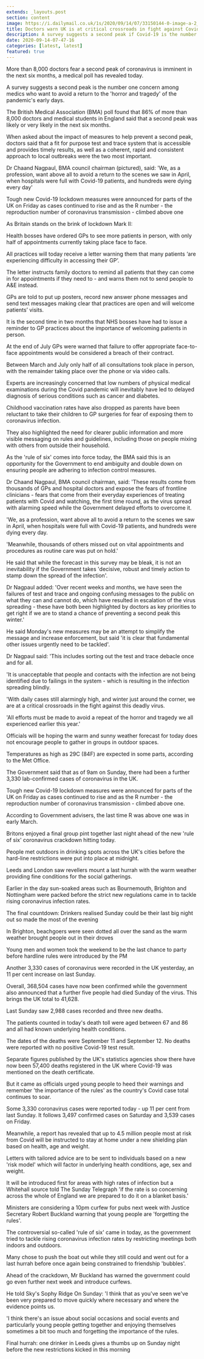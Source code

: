 ```yaml
---
extends: _layouts.post
section: content
image: https://i.dailymail.co.uk/1s/2020/09/14/07/33150144-0-image-a-2_1600065160030.jpg 
title: Doctors warn UK is at critical crossroads in fight against Covid 
description: A survey suggests a second peak if Covid-19 is the number one concern among medics who want to avoid a return to the horror and tragedy of the pandemics early days. 
date: 2020-09-14-07-47-16 
categories: [latest, latest] 
featured: true 
--- 
```

More than 8,000 doctors fear a second peak of coronavirus is imminent in the next six months, a medical poll has revealed today.  

A survey suggests a second peak is the number one concern among medics who want to avoid a return to the 'horror and tragedy' of the pandemic's early days.

The British Medical Association (BMA) poll found that 86% of more than 8,000 doctors and medical students in England said that a second peak was likely or very likely in the next six months. 

When asked about the impact of measures to help prevent a second peak, doctors said that a fit for purpose test and trace system that is accessible and provides timely results, as well as a coherent, rapid and consistent approach to local outbreaks were the two most important.

Dr Chaand Nagpaul, BMA council chairman (pictured), said: 'We, as a profession, want above all to avoid a return to the scenes we saw in April, when hospitals were full with Covid-19 patients, and hundreds were dying every day'

Tough new Covid-19 lockdown measures were announced for parts of the UK on Friday as cases continued to rise and as the R number - the reproduction number of coronavirus transmission - climbed above one

As Britain stands on the brink of lockdown Mark II: 

Health bosses have ordered GPs to see more patients in person, with only half of appointments currently taking place face to face.

All practices will today receive a letter warning them that many patients ‘are experiencing difficulty in accessing their GP’.

The letter instructs family doctors to remind all patients that they can come in for appointments if they need to - and warns them not to send people to A&E instead.

GPs are told to put up posters, record new answer phone messages and send text messages making clear that practices are open and will welcome patients’ visits. 



It is the second time in two months that NHS bosses have had to issue a reminder to GP practices about the importance of welcoming patients in person.

At the end of July GPs were warned that failure to offer appropriate face-to-face appointments would be considered a breach of their contract.

Between March and July only half of all consultations took place in person, with the remainder taking place over the phone or via video calls.

Experts are increasingly concerned that low numbers of physical medical examinations during the Covid pandemic will inevitably have led to delayed diagnosis of serious conditions such as cancer and diabetes.

Childhood vaccination rates have also dropped as parents have been reluctant to take their children to GP surgeries for fear of exposing them to coronavirus infection.  



They also highlighted the need for clearer public information and more visible messaging on rules and guidelines, including those on people mixing with others from outside their household.

As the 'rule of six' comes into force today, the BMA said this is an opportunity for the Government to end ambiguity and double down on ensuring people are adhering to infection control measures.

Dr Chaand Nagpaul, BMA council chairman, said: 'These results come from thousands of GPs and hospital doctors and expose the fears of frontline clinicians - fears that come from their everyday experiences of treating patients with Covid and watching, the first time round, as the virus spread with alarming speed while the Government delayed efforts to overcome it.

'We, as a profession, want above all to avoid a return to the scenes we saw in April, when hospitals were full with Covid-19 patients, and hundreds were dying every day.

'Meanwhile, thousands of others missed out on vital appointments and procedures as routine care was put on hold.'

He said that while the forecast in this survey may be bleak, it is not an inevitability if the Government takes 'decisive, robust and timely action to stamp down the spread of the infection'.

Dr Nagpaul added: 'Over recent weeks and months, we have seen the failures of test and trace and ongoing confusing messages to the public on what they can and cannot do, which have resulted in escalation of the virus spreading - these have both been highlighted by doctors as key priorities to get right if we are to stand a chance of preventing a second peak this winter.'

He said Monday's new measures may be an attempt to simplify the message and increase enforcement, but said 'it is clear that fundamental other issues urgently need to be tackled'.

Dr Nagpaul said: 'This includes sorting out the test and trace debacle once and for all.

'It is unacceptable that people and contacts with the infection are not being identified due to failings in the system - which is resulting in the infection spreading blindly.

'With daily cases still alarmingly high, and winter just around the corner, we are at a critical crossroads in the fight against this deadly virus.

'All efforts must be made to avoid a repeat of the horror and tragedy we all experienced earlier this year.'



Officials will be hoping the warm and sunny weather forecast for today does not encourage people to gather in groups in outdoor spaces.

Temperatures as high as 29C (84F) are expected in some parts, according to the Met Office.

The Government said that as of 9am on Sunday, there had been a further 3,330 lab-confirmed cases of coronavirus in the UK.

Tough new Covid-19 lockdown measures were announced for parts of the UK on Friday as cases continued to rise and as the R number - the reproduction number of coronavirus transmission - climbed above one.

According to Government advisers, the last time R was above one was in early March.

Britons enjoyed a final group pint together last night ahead of the new 'rule of six' coronavirus crackdown hitting today.

People met outdoors in drinking spots across the UK's cities before the hard-line restrictions were put into place at midnight.

Leeds and London saw revellers mount a last hurrah with the warm weather providing fine conditions for the social gatherings.

Earlier in the day sun-soaked areas such as Bournemouth, Brighton and Nottingham were packed before the strict new regulations came in to tackle rising coronavirus infection rates. 

The final countdown: Drinkers realised Sunday could be their last big night out so made the most of the evening

In Brighton, beachgoers were seen dotted all over the sand as the warm weather brought people out in their droves

Young men and women took the weekend to be the last chance to party before hardline rules were introduced by the PM

Another 3,330 cases of coronavirus were recorded in the UK yesterday, an 11 per cent increase on last Sunday.

Overall, 368,504 cases have now been confirmed while the government also announced that a further five people had died Sunday of the virus. This brings the UK total to 41,628.

Last Sunday saw 2,988 cases recorded and three new deaths.

The patients counted in today's death toll were aged between 67 and 86 and all had known underlying health conditions.

The dates of the deaths were September 11 and September 12. No deaths were reported with no positive Covid-19 test result.

Separate figures published by the UK's statistics agencies show there have now been 57,400 deaths registered in the UK where Covid-19 was mentioned on the death certificate.

But it came as officials urged young people to heed their warnings and remember 'the importance of the rules' as the country's Covid case total continues to soar. 

Some 3,330 coronavirus cases were reported today - up 11 per cent from last Sunday. It follows 3,497 confirmed cases on Saturday and 3,539 cases on Friday. 

Meanwhile, a report has revealed that up to 4.5 million people most at risk from Covid will be instructed to stay at home under a new shielding plan based on health, age and weight.

Letters with tailored advice are to be sent to individuals based on a new 'risk model' which will factor in underlying health conditions, age, sex and weight.

It will be introduced first for areas with high rates of infection but a Whitehall source told The Sunday Telegraph 'if the rate is so concerning across the whole of England we are prepared to do it on a blanket basis.'  

Ministers are considering a 10pm curfew for pubs next week with Justice Secretary Robert Buckland warning that young people are 'forgetting the rules'.

The controversial so-called 'rule of six' came in today, as the government tried to tackle rising coronavirus infection rates by restricting meetings both indoors and outdoors.

Many chose to push the boat out while they still could and went out for a last hurrah before once again being constrained to friendship 'bubbles'. 

Ahead of the crackdown, Mr Buckland has warned the government could go even further next week and introduce curfews.

He told Sky's Sophy Ridge On Sunday: 'I think that as you've seen we've been very prepared to move quickly where necessary and where the evidence points us.

'I think there's an issue about social occasions and social events and particularly young people getting together and enjoying themselves sometimes a bit too much and forgetting the importance of the rules.

Final hurrah: one drinker in Leeds gives a thumbs up on Sunday night before the new restrictions kicked in this morning

